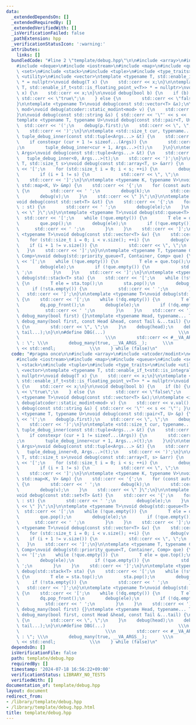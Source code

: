```yaml
---
data:
  _extendedDependsOn: []
  _extendedRequiredBy: []
  _extendedVerifiedWith: []
  _isVerificationFailed: false
  _pathExtension: hpp
  _verificationStatusIcon: ':warning:'
  attributes:
    links: []
  bundledCode: "#line 2 \"template/debug.hpp\"\n\n#include <array>\n#include <atcoder/modint>\n\
    #include <deque>\n#include <iostream>\n#include <map>\n#include <queue>\n#include\
    \ <set>\n#include <stack>\n#include <tuple>\n#include <type_traits>\n#include\
    \ <utility>\n#include <vector>\ntemplate <typename T, std::enable_if_t<std::is_integral_v<T>>\
    \ * = nullptr>\nvoid debug(T x) {\n    std::cerr << x;\n}\n\ntemplate <typename\
    \ T, std::enable_if_t<std::is_floating_point_v<T>> * = nullptr>\nvoid debug(T\
    \ x) {\n    std::cerr << x;\n}\n\nvoid debug(bool b) {\n    if (b) {\n       \
    \ std::cerr << \"true\";\n    } else {\n        std::cerr << \"false\";\n    }\n\
    }\n\ntemplate <typename T>\nvoid debug(const std::vector<T> &x);\n\ntemplate <int\
    \ mod>\nvoid debug(atcoder::static_modint<mod> v) {\n    std::cerr << v.val();\n\
    }\n\nvoid debug(const std::string &s) { std::cerr << '\"' << s << '\"'; }\n\n\
    template <typename T, typename U>\nvoid debug(const std::pair<T, U> &p) {\n  \
    \  std::cerr << '(';\n    debug(p.first);\n    std::cerr << \", \";\n    debug(p.second);\n\
    \    std::cerr << ')';\n}\n\ntemplate <std::size_t cur, typename... Args>\nvoid\
    \ tuple_debug_inner(const std::tuple<Args...> &t) {\n    std::cerr << std::get<cur>(t);\n\
    \    if constexpr (cur + 1 != sizeof...(Args)) {\n        std::cerr << \", \"\
    ;\n        tuple_debug_inner<cur + 1, Args...>(t);\n    }\n}\n\ntemplate <typename...\
    \ Args>\nvoid debug(const std::tuple<Args...> &t) {\n    std::cerr << '(';\n \
    \   tuple_debug_inner<0, Args...>(t);\n    std::cerr << ')';\n}\n\ntemplate <typename\
    \ T, std::size_t s>\nvoid debug(const std::array<T, s> &arr) {\n    std::cerr\
    \ << '[';\n    for (std::size_t i = 0; i < s; ++i) {\n        debug(arr[i]);\n\
    \        if (i + 1 != s) {\n            std::cerr << \", \";\n        }\n    }\n\
    \    std::cerr << ']';\n}\n\ntemplate <typename K, typename V>\nvoid debug(const\
    \ std::map<K, V> &mp) {\n    std::cerr << '{';\n    for (const auto [k, v] : mp)\
    \ {\n        std::cerr << ' ';\n        debug(k);\n        std::cerr << ':';\n\
    \        debug(v);\n    }\n    std::cerr << \" }\";\n}\n\ntemplate <typename T>\n\
    void debug(const std::set<T> &st) {\n    std::cerr << '{';\n    for (const T &ele\
    \ : st) {\n        std::cerr << ' ';\n        debug(ele);\n    }\n    std::cerr\
    \ << \" }\";\n}\n\ntemplate <typename T>\nvoid debug(std::queue<T> que) {\n  \
    \  std::cerr << '[';\n    while (!que.empty()) {\n        T ele = que.front();\n\
    \        que.pop();\n        debug(ele);\n        if (!que.empty()) {\n      \
    \      std::cerr << ' ';\n        }\n    }\n    std::cerr << ']';\n}\n\ntemplate\
    \ <typename T>\nvoid debug(const std::vector<T> &v) {\n    std::cerr << '[';\n\
    \    for (std::size_t i = 0; i < v.size(); ++i) {\n        debug(v[i]);\n    \
    \    if (i + 1 != v.size()) {\n            std::cerr << \", \";\n        }\n \
    \   }\n    std::cerr << ']';\n}\n\ntemplate <typename T, typename Container, typename\
    \ Comp>\nvoid debug(std::priority_queue<T, Container, Comp> que) {\n    std::cerr\
    \ << '[';\n    while (!que.empty()) {\n        T ele = que.top();\n        que.pop();\n\
    \        debug(ele);\n        if (!que.empty()) {\n            std::cerr << '\
    \ ';\n        }\n    }\n    std::cerr << ']';\n}\n\ntemplate <typename T>\nvoid\
    \ debug(std::stack<T> sta) {\n    std::cerr << '[';\n    while (!sta.empty())\
    \ {\n        T ele = sta.top();\n        sta.pop();\n        debug(ele);\n   \
    \     if (!sta.empty()) {\n            std::cerr << ' ';\n        }\n    }\n \
    \   std::cerr << ']';\n}\n\ntemplate <typename T>\nvoid debug(std::deque<T> dq)\
    \ {\n    std::cerr << '[';\n    while (!dq.empty()) {\n        T ele = dq.front();\n\
    \        dq.pop_front();\n        debug(ele);\n        if (!dq.empty()) {\n  \
    \          std::cerr << ' ';\n        }\n    }\n    std::cerr << ']';\n}\n\nvoid\
    \ debug_many(bool first) {}\ntemplate <typename Head, typename... Tail>\nvoid\
    \ debug_many(bool first, const Head &head, const Tail &...tail) {\n    if (!first)\
    \ {\n        std::cerr << \", \";\n    }\n    debug(head);\n    debug_many(false,\
    \ tail...);\n}\n\n#define DBG(...)                            \\\n    do {   \
    \                                 \\\n        std::cerr << #__VA_ARGS__ << \"\
    \ : \"; \\\n        debug_many(true, __VA_ARGS__);      \\\n        std::cerr\
    \ << std::endl;             \\\n    } while (false)\n"
  code: "#pragma once\n\n#include <array>\n#include <atcoder/modint>\n#include <deque>\n\
    #include <iostream>\n#include <map>\n#include <queue>\n#include <set>\n#include\
    \ <stack>\n#include <tuple>\n#include <type_traits>\n#include <utility>\n#include\
    \ <vector>\ntemplate <typename T, std::enable_if_t<std::is_integral_v<T>> * =\
    \ nullptr>\nvoid debug(T x) {\n    std::cerr << x;\n}\n\ntemplate <typename T,\
    \ std::enable_if_t<std::is_floating_point_v<T>> * = nullptr>\nvoid debug(T x)\
    \ {\n    std::cerr << x;\n}\n\nvoid debug(bool b) {\n    if (b) {\n        std::cerr\
    \ << \"true\";\n    } else {\n        std::cerr << \"false\";\n    }\n}\n\ntemplate\
    \ <typename T>\nvoid debug(const std::vector<T> &x);\n\ntemplate <int mod>\nvoid\
    \ debug(atcoder::static_modint<mod> v) {\n    std::cerr << v.val();\n}\n\nvoid\
    \ debug(const std::string &s) { std::cerr << '\"' << s << '\"'; }\n\ntemplate\
    \ <typename T, typename U>\nvoid debug(const std::pair<T, U> &p) {\n    std::cerr\
    \ << '(';\n    debug(p.first);\n    std::cerr << \", \";\n    debug(p.second);\n\
    \    std::cerr << ')';\n}\n\ntemplate <std::size_t cur, typename... Args>\nvoid\
    \ tuple_debug_inner(const std::tuple<Args...> &t) {\n    std::cerr << std::get<cur>(t);\n\
    \    if constexpr (cur + 1 != sizeof...(Args)) {\n        std::cerr << \", \"\
    ;\n        tuple_debug_inner<cur + 1, Args...>(t);\n    }\n}\n\ntemplate <typename...\
    \ Args>\nvoid debug(const std::tuple<Args...> &t) {\n    std::cerr << '(';\n \
    \   tuple_debug_inner<0, Args...>(t);\n    std::cerr << ')';\n}\n\ntemplate <typename\
    \ T, std::size_t s>\nvoid debug(const std::array<T, s> &arr) {\n    std::cerr\
    \ << '[';\n    for (std::size_t i = 0; i < s; ++i) {\n        debug(arr[i]);\n\
    \        if (i + 1 != s) {\n            std::cerr << \", \";\n        }\n    }\n\
    \    std::cerr << ']';\n}\n\ntemplate <typename K, typename V>\nvoid debug(const\
    \ std::map<K, V> &mp) {\n    std::cerr << '{';\n    for (const auto [k, v] : mp)\
    \ {\n        std::cerr << ' ';\n        debug(k);\n        std::cerr << ':';\n\
    \        debug(v);\n    }\n    std::cerr << \" }\";\n}\n\ntemplate <typename T>\n\
    void debug(const std::set<T> &st) {\n    std::cerr << '{';\n    for (const T &ele\
    \ : st) {\n        std::cerr << ' ';\n        debug(ele);\n    }\n    std::cerr\
    \ << \" }\";\n}\n\ntemplate <typename T>\nvoid debug(std::queue<T> que) {\n  \
    \  std::cerr << '[';\n    while (!que.empty()) {\n        T ele = que.front();\n\
    \        que.pop();\n        debug(ele);\n        if (!que.empty()) {\n      \
    \      std::cerr << ' ';\n        }\n    }\n    std::cerr << ']';\n}\n\ntemplate\
    \ <typename T>\nvoid debug(const std::vector<T> &v) {\n    std::cerr << '[';\n\
    \    for (std::size_t i = 0; i < v.size(); ++i) {\n        debug(v[i]);\n    \
    \    if (i + 1 != v.size()) {\n            std::cerr << \", \";\n        }\n \
    \   }\n    std::cerr << ']';\n}\n\ntemplate <typename T, typename Container, typename\
    \ Comp>\nvoid debug(std::priority_queue<T, Container, Comp> que) {\n    std::cerr\
    \ << '[';\n    while (!que.empty()) {\n        T ele = que.top();\n        que.pop();\n\
    \        debug(ele);\n        if (!que.empty()) {\n            std::cerr << '\
    \ ';\n        }\n    }\n    std::cerr << ']';\n}\n\ntemplate <typename T>\nvoid\
    \ debug(std::stack<T> sta) {\n    std::cerr << '[';\n    while (!sta.empty())\
    \ {\n        T ele = sta.top();\n        sta.pop();\n        debug(ele);\n   \
    \     if (!sta.empty()) {\n            std::cerr << ' ';\n        }\n    }\n \
    \   std::cerr << ']';\n}\n\ntemplate <typename T>\nvoid debug(std::deque<T> dq)\
    \ {\n    std::cerr << '[';\n    while (!dq.empty()) {\n        T ele = dq.front();\n\
    \        dq.pop_front();\n        debug(ele);\n        if (!dq.empty()) {\n  \
    \          std::cerr << ' ';\n        }\n    }\n    std::cerr << ']';\n}\n\nvoid\
    \ debug_many(bool first) {}\ntemplate <typename Head, typename... Tail>\nvoid\
    \ debug_many(bool first, const Head &head, const Tail &...tail) {\n    if (!first)\
    \ {\n        std::cerr << \", \";\n    }\n    debug(head);\n    debug_many(false,\
    \ tail...);\n}\n\n#define DBG(...)                            \\\n    do {   \
    \                                 \\\n        std::cerr << #__VA_ARGS__ << \"\
    \ : \"; \\\n        debug_many(true, __VA_ARGS__);      \\\n        std::cerr\
    \ << std::endl;             \\\n    } while (false)\n"
  dependsOn: []
  isVerificationFile: false
  path: template/debug.hpp
  requiredBy: []
  timestamp: '2024-07-18 16:56:22+09:00'
  verificationStatus: LIBRARY_NO_TESTS
  verifiedWith: []
documentation_of: template/debug.hpp
layout: document
redirect_from:
- /library/template/debug.hpp
- /library/template/debug.hpp.html
title: template/debug.hpp
---
```

